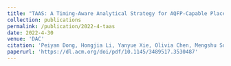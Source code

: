 ```yaml
---
title: "TAAS: A Timing-Aware Analytical Strategy for AQFP-Capable Placement Automation"
collection: publications
permalink: /publication/2022-4-taas
date: 2022-4-30
venue: 'DAC'
citation: 'Peiyan Dong, Hongjia Li, Yanyue Xie, Olivia Chen, Mengshu Sun, Nobuyuki Yoshikawa and Yanzhi Wang'
paperurl: 'https://dl.acm.org/doi/pdf/10.1145/3489517.3530487'
---
```

